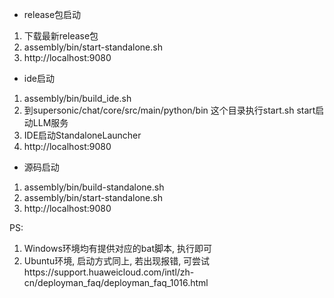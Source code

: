 * release包启动
1. 下载最新release包
2. assembly/bin/start-standalone.sh
3. http://localhost:9080

* ide启动
1. assembly/bin/build_ide.sh
2. 到supersonic/chat/core/src/main/python/bin 这个目录执行start.sh start启动LLM服务
3. IDE启动StandaloneLauncher
4. http://localhost:9080

* 源码启动
1. assembly/bin/build-standalone.sh
2. assembly/bin/start-standalone.sh
3. http://localhost:9080

PS:
1. Windows环境均有提供对应的bat脚本, 执行即可
2. Ubuntu环境, 启动方式同上,  若出现报错, 可尝试https://support.huaweicloud.com/intl/zh-cn/deployman_faq/deployman_faq_1016.html